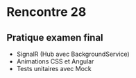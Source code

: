 # Rencontre 28

## Pratique examen final

- SignalR (Hub avec BackgroundService)
- Animations CSS et Angular
- Tests unitaires avec Mock
